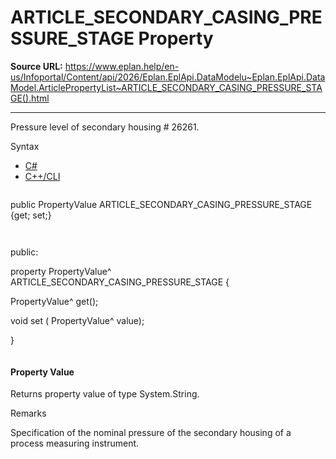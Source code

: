 # ARTICLE_SECONDARY_CASING_PRESSURE_STAGE Property

**Source URL:** https://www.eplan.help/en-us/Infoportal/Content/api/2026/Eplan.EplApi.DataModelu~Eplan.EplApi.DataModel.ArticlePropertyList~ARTICLE_SECONDARY_CASING_PRESSURE_STAGE().html

---

Pressure level of secondary housing # 26261.

Syntax

- [C#](#i-syntax-CS)
- [C++/CLI](#i-syntax-CPP2005)

```
```
public PropertyValue ARTICLE_SECONDARY_CASING_PRESSURE_STAGE {get; set;}
```
```

```
```
public:

property PropertyValue^ ARTICLE_SECONDARY_CASING_PRESSURE_STAGE {

   PropertyValue^ get();

   void set (    PropertyValue^ value);

}
```
```

#### Property Value

Returns property value of type System.String.

Remarks

Specification of the nominal pressure of the secondary housing of a process measuring instrument.
